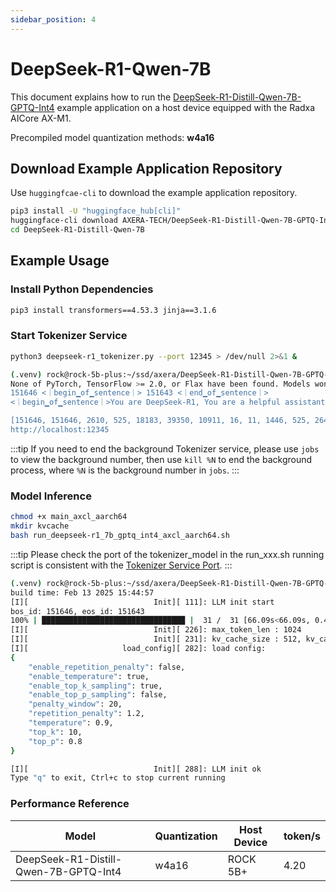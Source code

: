 ```yaml
---
sidebar_position: 4
---
```


# DeepSeek-R1-Qwen-7B

This document explains how to run the [DeepSeek-R1-Distill-Qwen-7B-GPTQ-Int4](https://huggingface.co/deepseek-ai/DeepSeek-R1-Distill-Qwen-7B) example application on a host device equipped with the Radxa AICore AX-M1.

Precompiled model quantization methods: **w4a16**

## Download Example Application Repository

Use `huggingfcae-cli` to download the example application repository.

<NewCodeBlock tip="Host" type="Device">

```bash
pip3 install -U "huggingface_hub[cli]"
huggingface-cli download AXERA-TECH/DeepSeek-R1-Distill-Qwen-7B-GPTQ-Int4 --local-dir ./DeepSeek-R1-Distill-Qwen-7B-GPTQ-Int4
cd DeepSeek-R1-Distill-Qwen-7B
```

</NewCodeBlock>

## Example Usage

### Install Python Dependencies

<NewCodeBlock tip="Host" type="Device">

```bash
pip3 install transformers==4.53.3 jinja==3.1.6
```

</NewCodeBlock>

### Start Tokenizer Service

<NewCodeBlock tip="Host" type="Device">

```bash
python3 deepseek-r1_tokenizer.py --port 12345 > /dev/null 2>&1 &
```

</NewCodeBlock>

```bash
(.venv) rock@rock-5b-plus:~/ssd/axera/DeepSeek-R1-Distill-Qwen-7B-GPTQ-Int4$ python3 deepseek-r1_tokenizer.py
None of PyTorch, TensorFlow >= 2.0, or Flax have been found. Models won't be available and only tokenizers, configuration and file/data utilities can be used.
151646 <｜begin▁of▁sentence｜> 151643 <｜end▁of▁sentence｜>
<｜begin▁of▁sentence｜>You are DeepSeek-R1, You are a helpful assistant.<｜User｜>hello world<｜Assistant｜><think>

[151646, 151646, 2610, 525, 18183, 39350, 10911, 16, 11, 1446, 525, 264, 10950, 17847, 13, 151644, 14990, 1879, 151645, 151648, 198]
http://localhost:12345
```

:::tip
If you need to end the background Tokenizer service, please use `jobs` to view the background number, then use `kill %N` to end the background process, where `%N` is the background number in `jobs`.
:::

### Model Inference

<NewCodeBlock tip="Host" type="Device">

```bash
chmod +x main_axcl_aarch64
mkdir kvcache
bash run_deepseek-r1_7b_gptq_int4_axcl_aarch64.sh
```

</NewCodeBlock>

:::tip
Please check the port of the tokenizer_model in the run_xxx.sh running script is consistent with the [Tokenizer Service Port](#start-tokenizer-service).
:::

```bash
(.venv) rock@rock-5b-plus:~/ssd/axera/DeepSeek-R1-Distill-Qwen-7B-GPTQ-Int4$ bash run_deepseek-r1_7b_gptq_int4_axcl_aarch64.sh
build time: Feb 13 2025 15:44:57
[I][                            Init][ 111]: LLM init start
bos_id: 151646, eos_id: 151643
100% | ████████████████████████████████ |  31 /  31 [66.09s<66.09s, 0.47 count/s] init post axmodel okremain_cmm(-1 MB)
[I][                            Init][ 226]: max_token_len : 1024
[I][                            Init][ 231]: kv_cache_size : 512, kv_cache_num: 1024
[I][                     load_config][ 282]: load config:
{
    "enable_repetition_penalty": false,
    "enable_temperature": true,
    "enable_top_k_sampling": true,
    "enable_top_p_sampling": false,
    "penalty_window": 20,
    "repetition_penalty": 1.2,
    "temperature": 0.9,
    "top_k": 10,
    "top_p": 0.8
}

[I][                            Init][ 288]: LLM init ok
Type "q" to exit, Ctrl+c to stop current running
```

### Performance Reference

| Model                                 | Quantization | Host Device | token/s |
| ------------------------------------- | ------------ | ----------- | ------- |
| DeepSeek-R1-Distill-Qwen-7B-GPTQ-Int4 | w4a16        | ROCK 5B+    | 4.20    |

